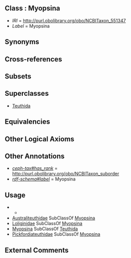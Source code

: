 
## Class : Myopsina

 * *IRI* = http://purl.obolibrary.org/obo/NCBITaxon_551347
 * *Label* = Myopsina

## Synonyms


## Cross-references


## Subsets


## Superclasses

 * [Teuthida](../../NCBITaxon/90/NCBITaxon_551290.md)

## Equivalencies


## Other Logical Axioms


## Other Annotations

 * *[ceph-tax#has_rank](../../ceph-tax#has/nk/ceph-tax#has_rank.md)* = http://purl.obolibrary.org/obo/NCBITaxon_suborder
 * *[rdf-schema#label](../../el/rdf-schema#label.md)* = Myopsina

## Usage

 * -
 * [Australiteuthidae](../../NCBITaxon/55/NCBITaxon_551355.md) SubClassOf [Myopsina](../../NCBITaxon/47/NCBITaxon_551347.md)
 * [Loliginidae](../../NCBITaxon/15/NCBITaxon_6615.md) SubClassOf [Myopsina](../../NCBITaxon/47/NCBITaxon_551347.md)
 * [Myopsina](../../NCBITaxon/47/NCBITaxon_551347.md) SubClassOf [Teuthida](../../NCBITaxon/90/NCBITaxon_551290.md)
 * [Pickfordiateuthidae](../../NCBITaxon/56/NCBITaxon_551356.md) SubClassOf [Myopsina](../../NCBITaxon/47/NCBITaxon_551347.md)

## External Comments

